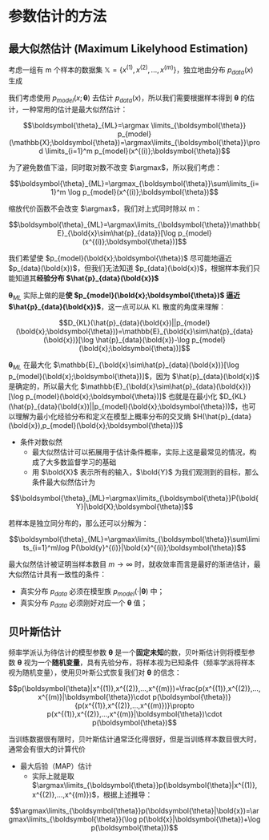 # 参数估计的方法

## 最大似然估计 (Maximum Likelyhood Estimation)

考虑一组有 m 个样本的数据集 $\mathbb{X}=\{x^{(1)},x^{(2)},...,x^{(m)} \}$，独立地由分布 $p_{data}(x)$ 生成

我们考虑使用 $p_{model}(x;\boldsymbol{\theta})$ 去估计 $p_{data}(x)$，所以我们需要根据样本得到 $\boldsymbol{\theta}$ 的估计，一种常用的估计是最大似然估计：

$$\boldsymbol{\theta}_{ML}=\argmax \limits_{\boldsymbol{\theta}} p_{model}(\mathbb{X};\boldsymbol{\theta})=\argmax\limits_{\boldsymbol{\theta}}\prod \limits_{i=1}^m p_{model}(x^{(i)};\boldsymbol{\theta})$$

为了避免数值下溢，同时取对数不改变 $\argmax$，所以我们考虑：

$$\boldsymbol{\theta}_{ML}=\argmax_{\boldsymbol{\theta}}\sum\limits_{i=1}^m \log p_{model}(x^{(i)};\boldsymbol{\theta})$$

缩放代价函数不会改变 $\argmax$，我们对上式同时除以 m：

$$\boldsymbol{\theta}_{ML}=\argmax\limits_{\boldsymbol{\theta}}\mathbb{E}_{\bold{x}\sim\hat{p}_{data}}[\log p_{model}(x^{(i)};\boldsymbol{\theta})]$$

我们希望使 $p_{model}(\bold{x};\boldsymbol{\theta})$ 尽可能地逼近 $p_{data}(\bold{x})$，但我们无法知道 $p_{data}(\bold{x})$，根据样本我们只能知道其**经验分布 $\hat{p}_{data}(\bold{x})$**

$\boldsymbol{\theta}_{ML}$ 实际上做的是**使 $p_{model}(\bold{x};\boldsymbol{\theta})$ 逼近 $\hat{p}_{data}(\bold{x})$**，这一点可以从 KL 散度的角度来理解：

$$D_{KL}(\hat{p}_{data}(\bold{x})||p_{model}(\bold{x};\boldsymbol{\theta}))=\mathbb{E}_{\bold{x}\sim\hat{p}_{data}(\bold{x})}[\log \hat{p}_{data}(\bold{x})-\log p_{model}(\bold{x};\boldsymbol{\theta})]$$

$\boldsymbol{\theta}_{ML}$ 在最大化 $\mathbb{E}_{\bold{x}\sim\hat{p}_{data}(\bold{x})}[\log p_{model}(\bold{x};\boldsymbol{\theta})]$，因为 $\hat{p}_{data}(\bold{x})$ 是确定的，所以最大化 $\mathbb{E}_{\bold{x}\sim\hat{p}_{data}(\bold{x})}[\log p_{model}(\bold{x};\boldsymbol{\theta})]$ 也就是在最小化 $D_{KL}(\hat{p}_{data}(\bold{x})||p_{model}(\bold{x};\boldsymbol{\theta}))$，也可以理解为最小化经验分布和定义在模型上概率分布的交叉熵 $H(\hat{p}_{data}(\bold{x}),p_{model}(\bold{x};\boldsymbol{\theta}))$

- 条件对数似然
  - 最大似然估计可以拓展用于估计条件概率，实际上这是最常见的情况，构成了大多数监督学习的基础
  - 用 $\bold{X}$ 表示所有的输入，$\bold{Y}$ 为我们观测到的目标，那么条件最大似然估计为

$$\boldsymbol{\theta}_{ML}=\argmax\limits_{\boldsymbol{\theta}}P(\bold{Y}|\bold{X};\boldsymbol{\theta})$$

若样本是独立同分布的，那么还可以分解为：

$$\boldsymbol{\theta}_{ML}=\argmax\limits_{\boldsymbol{\theta}}\sum\limits_{i=1}^m\log P(\bold{y}^{(i)}|\bold{x}^{(i)};\boldsymbol{\theta})$$

最大似然估计被证明当样本数目 $m\rightarrow\infty$ 时，就收敛率而言是最好的渐进估计，最大似然估计具有一致性的条件：

- 真实分布 $p_{data}$ 必须在模型族 $p_{model}(·|\boldsymbol{\theta})$ 中；
- 真实分布 $p_{data}$ 必须刚好对应一个 $\boldsymbol{\theta}$ 值；

## 贝叶斯估计

频率学派认为待估计的模型参数 $\boldsymbol{\theta}$ 是一个**固定未知**的数，贝叶斯估计则将模型参数 $\boldsymbol{\theta}$ 视为一个**随机变量**，具有先验分布，将样本视为已知条件（频率学派将样本视为随机变量），使用贝叶斯公式恢复我们对 $\boldsymbol{\theta}$ 的信念：

$$p(\boldsymbol{\theta}|x^{(1)},x^{(2)},...,x^{(m)})=\frac{p(x^{(1)},x^{(2)},...,x^{(m)}|\boldsymbol{\theta})\cdot p(\boldsymbol{\theta})}{p(x^{(1)},x^{(2)},...,x^{(m)})}\propto p(x^{(1)},x^{(2)},...,x^{(m)}|\boldsymbol{\theta})\cdot p(\boldsymbol{\theta})$$

当训练数据很有限时，贝叶斯估计通常泛化得很好，但是当训练样本数目很大时，通常会有很大的计算代价

- 最大后验（MAP）估计
  - 实际上就是取 $\argmax\limits_{\boldsymbol{\theta}}p(\boldsymbol{\theta}|x^{(1)},x^{(2)},...,x^{(m)})$，根据上述推导：

$$\argmax\limits_{\boldsymbol{\theta}}p(\boldsymbol{\theta}|\bold{x})=\argmax\limits_{\boldsymbol{\theta}}(\log p(\bold{x}|\boldsymbol{\theta})+\log p(\boldsymbol{\theta}))$$

